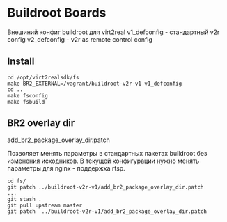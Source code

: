 # Buildroot Boards
Внешиний конфиг buildroot для virt2real
v1_defconfig - стандартный v2r config
v2_defconfig - v2r as remote control config

## Install

```
cd /opt/virt2realsdk/fs
make BR2_EXTERNAL=/vagrant/buildroot-v2r-v1 v1_defconfig
cd ..
make fsconfig
make fsbuild
```

## BR2 overlay dir

add_br2_package_overlay_dir.patch

Позволяет менять параметры в стандартных пакетах buildroot без изменения исходников.
В текущей конфигурации нужно менять параметры для nginx - поддержка rtsp.

```
cd fs/
git patch ../buildroot-v2r-v1/add_br2_package_overlay_dir.patch
...
git stash .
git pull upstream master
git patch  ../buildroot-v2r-v1/add_br2_package_overlay_dir.patch
```


